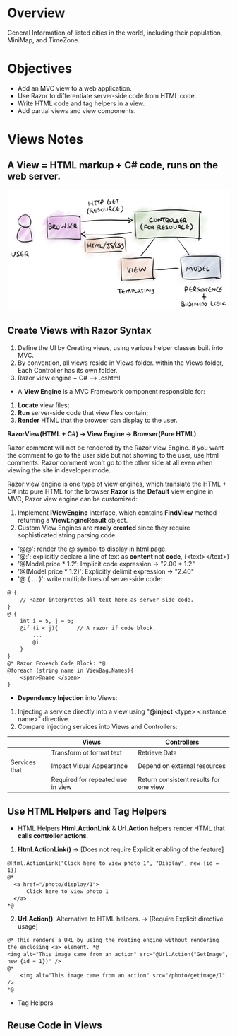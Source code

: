 # Overview
General Information of listed cities in the world, including their population, MiniMap, and TimeZone.
# Objectives
- Add an MVC view to a web application.
- Use Razor to differentiate server-side code from HTML code.
- Write HTML code and tag helpers in a view.
- Add partial views and view components.
# Views Notes 
## A View = HTML markup + C# code, runs on the web server.
![simple drawing of MVC](https://github.com/Xingyixzhang/Coding-Projects/blob/master/Cities%20Info%20Worldwide/MVC.png "MVC drawing")
## Create Views with Razor Syntax
1. Define the UI by Creating views, using various helper classes built into MVC.
2. By convention, all views reside in Views folder.
                  within the Views folder, Each Controller has its own folder.
3. Razor view engine + C# --> .cshtml 

- A **View Engine** is a MVC Framework component responsible for:
1. **Locate** view files;
2. **Run** server-side code that view files contain;
3. **Render** HTML that the browser can display to the user.

**RazorView(HTML + C#) \-> View Engine \-> Browser(Pure HTML)**

Razor comment will not be rendered by the Razor view Engine.
if you want the comment to go to the user side but not showing to the user, use html comments. Razor comment won't go to the other side at all even when viewing the site in developer mode.

Razor view engine is one type of view engines, which translate the HTML + C# into pure HTML for the browser
**Razor** is the **Default** view engine in MVC, Razor view engine can be customized:
1. Implement **IViewEngine** interface, which contains **FindView** method returning a **ViewEngineResult** object.
2. Custom View Engines are **rarely created** since they require sophisticated string parsing code.

- '@@': render the @ symbol to display in html page.
- '@:': explicitly declare a line of text as **content** not **code**, (\<text>\</text>)
- '@Model.price * 1.2': Implicit code expression \-> "2.00 * 1.2"
- '@(Model.price * 1.2)': Explicitly delimit expression \-> "2.40"
- '@ { ... }': write multiple lines of server-side code:
```cshtml
@ {
    // Razor interpretes all text here as server-side code.
}
@ {
    int i = 5, j = 6;
    @if (i < j){      // A razor if code block.
        ...
        @i
    }
}
@* Razor Froeach Code Block: *@
@foreach (string name in ViewBag.Names){
    <span>@name </span>
}
```
- **Dependency Injection** into Views:
1. Injecting a service directly into a view using "**@inject** \<type> \<instance name>" directive.
2. Compare injecting services into Views and Controllers:

|               |             **Views**             |             **Controllers**             |
|---------------|-----------------------------------|-----------------------------------------|
|               |     Transform ot format text      |              Retrieve Data              |
| Services that |     Impact Visual Appearance      |       Depend on external resources      |
|               | Required for repeated use in view |  Return consistent results for one view |
## Use HTML Helpers and Tag Helpers
- HTML Helpers
**Html.ActionLink** & **Url.Action** helpers render HTML that **calls controller actions**.
1. **Html.ActionLink()** \-> [Does not require Explicit enabling of the feature]
```cshtml
@Html.ActionLink("Click here to view photo 1", "Display", new {id = 1})
@*
  <a href="/photo/display/1">
      Click here to view photo 1
  </a>
*@
```
2. **Url.Action()**: Alternative to HTML helpers. \-> [Require Explicit directive usage]
```cshtml
@* This renders a URL by using the routing engine without rendering the enclosing <a> element. *@
<img alt="This image came from an action" src="@Url.Action("GetImage", new {id = 1})" />
@*
    <img alt="This image came from an action" src="/photo/getimage/1" />
*@
```
- Tag Helpers
## Reuse Code in Views
